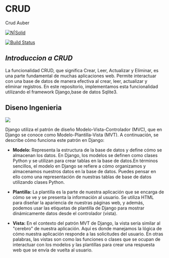 # CRUD
Crud Auber

[![N|Solid](https://cldup.com/dTxpPi9lDf.thumb.png)](https://nodesource.com/products/nsolid)

[![Build Status](https://travis-ci.org/joemccann/dillinger.svg?branch=master)](https://travis-ci.org/joemccann/dillinger)
## _Introduccion a CRUD_
La funcionalidad CRUD, que significa Crear, Leer, Actualizar y Eliminar, es una parte fundamental de muchas aplicaciones web. Permite interactuar con una base de datos de manera efectiva al crear, leer, actualizar y eliminar registros. En este repositorio, implementamos esta funcionalidad utilizando el framework Django,base de datos Sqlite3.

## Diseno Ingenieria

![](https://techvidvan.com/tutorials/wp-content/uploads/sites/2/2021/06/Control-Flow-Of-MVT.jpg)

Django utiliza el patrón de diseño Modelo-Vista-Controlador (MVC), que en Django se conoce como Modelo-Plantilla-Vista (MVT). A continuación, se describe cómo funciona este patrón en Django:

- **Modelo:** Representa la estructura de la base de datos y define cómo se almacenan los datos. En Django, los modelos se definen como clases Python y se utilizan para crear tablas en la base de datos.En términos sencillos, el modelo en Django se refiere a cómo organizamos y almacenamos nuestros datos en la base de datos. Puedes pensar en ello como una representación de nuestras tablas de base de datos utilizando clases Python.

- **Plantilla:**  La plantilla es la parte de nuestra aplicación que se encarga de cómo se ve y se presenta la información al usuario. Se utiliza HTML para diseñar la apariencia de nuestras páginas web, y además, podemos usar las etiquetas de plantilla de Django para mostrar dinámicamente datos desde el controlador (vista).


- **Vista:** En el contexto del patrón MVT de Django, la vista sería similar al "cerebro" de nuestra aplicación. Aquí es donde manejamos la lógica de cómo nuestra aplicación responde a las solicitudes del usuario. En otras palabras, las vistas son como las funciones o clases que se ocupan de interactuar con los modelos y las plantillas para crear una respuesta web que se envía de vuelta al usuario.
